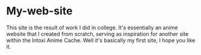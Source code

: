 # My-web-site

This site is the result of work I did in college. It's essentially an anime website that I created from scratch, serving as inspiration for another site within the Intoxi Anime Cache. Well it's basically my first site, I hope you like it.
